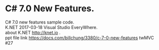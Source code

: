# C# 7.0 New Features.  <br />
C# 7.0 new features sample code.<br />
K.NET 2017-03-18 Visual Studio EveryWhere. <br />
about K.NET http://knet.io .<br />
ppt file link https://docs.com/billchung/3380/c-7-0-new-features
twMVC #27 
